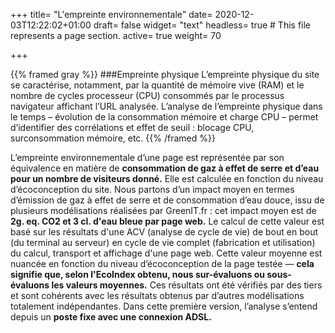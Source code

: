 +++
title= "L'empreinte environnementale"
date= 2020-12-03T12:22:02+01:00
draft= false
widget= "text"
headless= true  # This file represents a page section.
active= true
weight= 70

+++

<!-- possibilité de changer ce shortcode -->
{{% framed gray %}}
###Empreinte physique
L’empreinte physique du site se caractérise, notamment, par la quantité de mémoire vive (RAM)
et le nombre de cycles processeur (CPU) consommés par le processus navigateur affichant l’URL analysée.
L’analyse de l’empreinte physique dans le temps – évolution de la consommation mémoire et
charge CPU – permet d’identifier des corrélations et effet de seuil : blocage CPU, surconsommation mémoire, etc.
{{% /framed %}}

L’empreinte environnementale d’une page est représentée par son équivalence en matière de **consommation de gaz à effet de serre et d’eau pour un nombre de visiteurs donné.** Elle est calculée en fonction du niveau d’écoconception du site.
Nous partons d’un impact moyen en termes d’émission de gaz à effet de serre et de consommation d’eau douce,
issu de plusieurs modélisations réalisées par GreenIT.fr : cet impact moyen est de **2g. eq. CO2 et 3 cl. d'eau bleue par page web.**
Le calcul de cette valeur est basé sur les résultats d'une ACV (analyse de cycle de vie) de bout en bout (du terminal au serveur)
en cycle de vie complet (fabrication et utilisation) du calcul, transport et affichage d'une page web.
Cette valeur moyenne est nuancée en fonction du niveau d’écoconception de la page testée  — **cela signifie que, selon l'EcoIndex obtenu, nous sur-évaluons ou sous-évaluons les valeurs moyennes.**
Ces résultats ont été vérifiés par des tiers et sont cohérents avec les résultats obtenus par d’autres modélisations totalement indépendantes.
Dans cette première version, l’analyse s’entend depuis un **poste fixe avec une connexion ADSL.**
